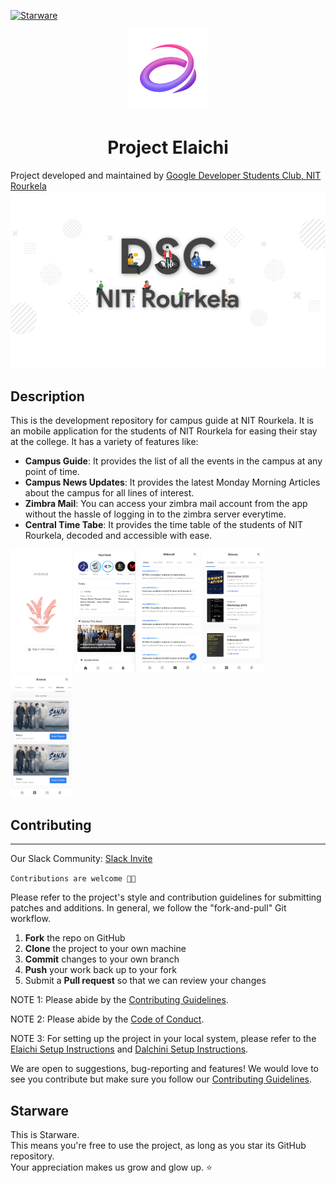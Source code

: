[![Starware](https://img.shields.io/badge/Starware-⭐-black?labelColor=f9b00d)](https://github.com/zepfietje/starware)

<p align="center">
  <img src="./logo.png" alt="Logo" width="130">
</p>
<h1 align="center">Project Elaichi</h1>

Project developed and maintained by [Google Developer Students Club, NIT Rourkela](https://dscnitrourkela.org/)
![DSC NIT Rourkela Cover Image](./RepoCover.png)

## Description

This is the development repository for campus guide at NIT Rourkela. It is an mobile application for the students of NIT Rourkela for easing their stay at the college. It has a variety of features like:

- **Campus Guide**: It provides the list of all the events in the campus at any point of time.
- **Campus News Updates**: It provides the latest Monday Morning Articles about the campus for all lines of interest.
- **Zimbra Mail**: You can access your zimbra mail account from the app without the hassle of logging in to the zimbra server everytime.
- **Central Time Tabe**: It provides the time table of the students of NIT Rourkela, decoded and accessible with ease.

<p float="center">
  <img src="./screenshots/splash.png" width="19.5%" />
  <img src="./screenshots/home.png" width="19.5%" />
  <img src="./screenshots/webmail.png" width="19.5%" />
  <img src="./screenshots/events.png" width="19.5%" />
  <img src="./screenshots/movies.png" width="19.5%" />
</p>

## Contributing

------------
Our Slack Community: [Slack Invite](http://bit.ly/NITRDevs)

`Contributions are welcome 🎉🎉`

Please refer to the project's style and contribution guidelines for submitting patches and additions. In general, we follow the "fork-and-pull" Git workflow.

 1. **Fork** the repo on GitHub
 2. **Clone** the project to your own machine
 3. **Commit** changes to your own branch
 4. **Push** your work back up to your fork
 5. Submit a **Pull request** so that we can review your changes

NOTE 1: Please abide by the [Contributing Guidelines](./CONTRIBUTING.md).

NOTE 2: Please abide by the [Code of Conduct](./CODE_OF_CONDUCT.md).

NOTE 3: For setting up the project in your local system, please refer to the [Elaichi Setup Instructions](./elaichi/README.md) and [Dalchini Setup Instructions](./dalchini/README.md).

We are open to suggestions, bug-reporting and features! We would love to see you contribute but make sure you follow our [Contributing Guidelines](CONTRIBUTING.md).

## Starware

This is Starware.  
This means you're free to use the project, as long as you star its GitHub repository.  
Your appreciation makes us grow and glow up. ⭐

<!-- * di - Manages the dependency Injection of the application -->

<!-- ## Code of Conduct

This project adheres to the Contributor Covenant code of conduct. By participating, you are expected to uphold this code. Please report unacceptable behavior to info@flutter.pt. -->

<!-- ## License
This project is open source software licensed under the [MIT LICENSE](LICENSE.md).-->
